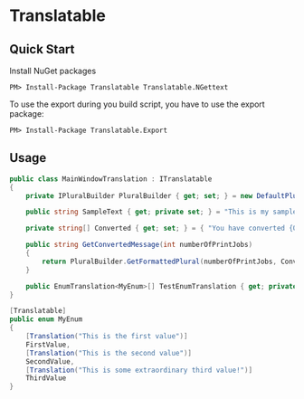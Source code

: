 # Translatable

## Quick Start

Install NuGet packages

`PM> Install-Package Translatable Translatable.NGettext`

To use the export during you build script, you have to use the export package:

`PM> Install-Package Translatable.Export`

## Usage

```C#
public class MainWindowTranslation : ITranslatable
{
    private IPluralBuilder PluralBuilder { get; set; } = new DefaultPluralBuilder();

    public string SampleText { get; private set; } = "This is my sample text";

    private string[] Converted { get; set; } = { "You have converted {0} file!", "You have converted {0} files!"};

    public string GetConvertedMessage(int numberOfPrintJobs)
    {
        return PluralBuilder.GetFormattedPlural(numberOfPrintJobs, Converted);
    }

    public EnumTranslation<MyEnum>[] TestEnumTranslation { get; private set; } = EnumTranslation<MyEnum>.CreateDefaultEnumTranslation();
}

[Translatable]
public enum MyEnum
{
    [Translation("This is the first value")]
    FirstValue,
    [Translation("This is the second value")]
    SecondValue,
    [Translation("This is some extraordinary third value!")]
    ThirdValue
}
```
